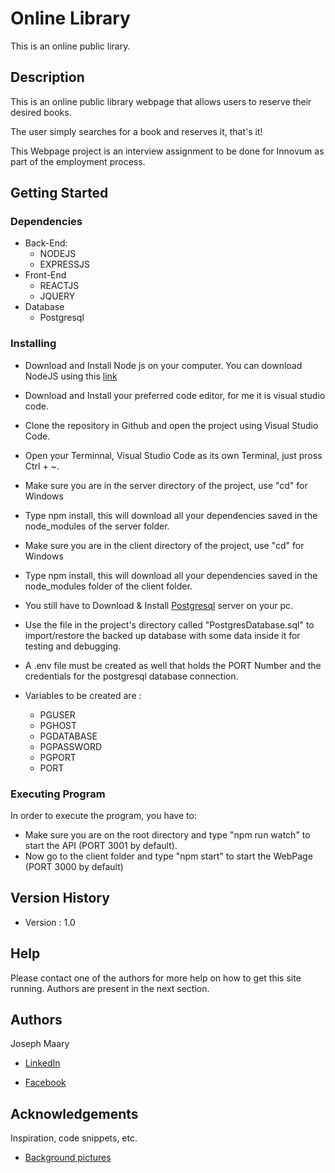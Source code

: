 # Online Library

This is an online public lirary.

## Description

This is an online public library webpage that allows users to reserve their desired books.

The user simply searches for a book and reserves it, that's it! 

This Webpage project is an interview assignment to be done for Innovum as part of the employment process.

## Getting Started

### Dependencies

* Back-End:
    - NODEJS
    - EXPRESSJS
* Front-End
    - REACTJS
    - JQUERY
* Database
    - Postgresql

### Installing
* Download and Install Node js on your computer. You can download NodeJS using this [link](https://nodejs.org/en/download/)
* Download and Install your preferred code editor, for me it is visual studio code.
* Clone the repository in Github and open the project using Visual Studio Code.
* Open your Terminnal, Visual Studio Code as its own Terminal, just pross Ctrl + ~. 
* Make sure you are in the server directory of the project, use "cd" for Windows
* Type npm install, this will download all your dependencies saved in the node_modules of the server folder.
* Make sure you are in the client directory of the project, use "cd" for Windows
* Type npm install, this will download all your dependencies saved in the node_modules folder of the client folder.

* You still have to Download & Install [Postgresql](https://www.postgresql.org/download/) server on your pc. 
* Use the file in the project's directory called "PostgresDatabase.sql" to import/restore the backed up database with some data inside it for testing and debugging.

* A .env file must be created as well that holds the PORT Number and the credentials for the postgresql database connection.
* Variables to be created are :
    * PGUSER
    * PGHOST
    * PGDATABASE
    * PGPASSWORD
    * PGPORT
    * PORT 

### Executing Program

In order to execute the program, you have to: 

* Make sure you are on the root directory and type "npm run watch" to start the API (PORT 3001 by default).
* Now go to the client folder and type "npm start" to start the WebPage (PORT 3000 by default)

## Version History

* Version : 1.0

## Help

Please contact one of the authors for more help on how to get this site running.
Authors are present in the next section.

## Authors

Joseph Maary 

* [LinkedIn](https://www.linkedin.com/in/josephmaary/) 

* [Facebook](https://www.facebook.com/jmaarri)

## Acknowledgements

Inspiration, code snippets, etc.
* [Background pictures](https://unsplash.com/)